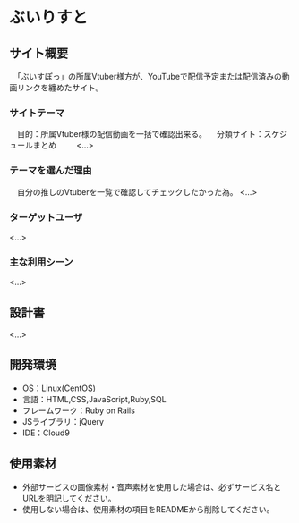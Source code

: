 #   ぶいりすと

## サイト概要
　「ぶいすぽっ」の所属Vtuber様方が、YouTubeで配信予定または配信済みの動画リンクを纏めたサイト。
　
### サイトテーマ
　目的：所属Vtuber様の配信動画を一括で確認出来る。
　分類サイト：スケジュールまとめ　
　
<...>

### テーマを選んだ理由
　自分の推しのVtuberを一覧で確認してチェックしたかった為。
<...>

### ターゲットユーザ
<...>

### 主な利用シーン
<...>

## 設計書
<...>

## 開発環境
- OS：Linux(CentOS)
- 言語：HTML,CSS,JavaScript,Ruby,SQL
- フレームワーク：Ruby on Rails
- JSライブラリ：jQuery
- IDE：Cloud9

## 使用素材
- 外部サービスの画像素材・音声素材を使用した場合は、必ずサービス名とURLを明記してください。
- 使用しない場合は、使用素材の項目をREADMEから削除してください。